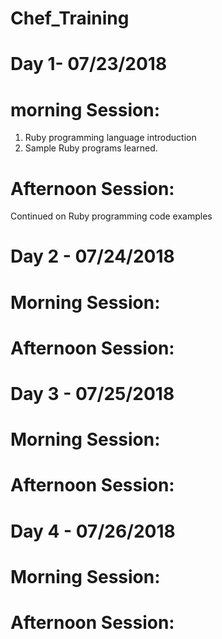 # Chef_Training
Day 1- 07/23/2018
====================
morning Session:
====================
1. Ruby programming language introduction
2. Sample Ruby programs learned.

Afternoon Session:
====================
Continued on Ruby programming code examples

Day 2 - 07/24/2018
=======================
Morning Session:
====================
Afternoon Session:
====================


Day 3 - 07/25/2018
=======================
Morning Session:
====================
Afternoon Session:
====================


Day 4 - 07/26/2018
=======================
Morning Session:
====================
Afternoon Session:
====================
